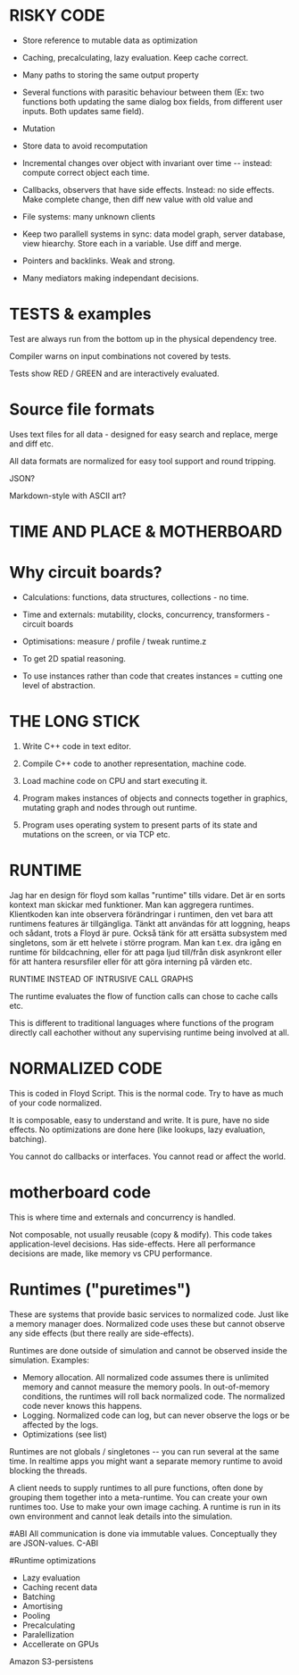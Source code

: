 # RISKY CODE


- Store reference to mutable data as optimization
- Caching, precalculating, lazy evaluation. Keep cache correct.
- Many paths to storing the same output property
- Several functions with parasitic behaviour between them (Ex: two functions both updating the same dialog box fields, from different user inputs. Both updates same field).
- Mutation
- Store data to avoid recomputation
- Incremental changes over object with invariant over time -- instead: compute correct object each time.
- Callbacks, observers that have side effects. Instead: no side effects. Make complete change, then diff new value with old value and 
- File systems: many unknown clients
- Keep two parallell systems in sync: data model graph, server database, view hiearchy. Store each in a variable. Use diff and merge.

- Pointers and backlinks. Weak and strong.

- Many mediators making independant decisions.





# TESTS & examples

Test are always run from the bottom up in the physical dependency tree.

Compiler warns on input combinations not covered by tests.

Tests show RED / GREEN and are interactively evaluated.


# Source file formats
Uses text files for all data - designed for easy search and replace, merge and diff etc.

All data formats are normalized for easy tool support and round tripping.

JSON?

Markdown-style with ASCII art?




# TIME AND PLACE & MOTHERBOARD

# Why circuit boards?

* Calculations: functions, data structures, collections - no time.
* Time and externals: mutability, clocks, concurrency, transformers  - circuit boards
* Optimisations: measure / profile / tweak runtime.z

* To get 2D spatial reasoning.
* To use instances rather than code that creates instances = cutting one level of abstraction.






# THE LONG STICK

1) Write C++ code in text editor.

2) Compile C++ code to another representation, machine code.

3) Load machine code on CPU and start executing it.

4) Program makes instances of objects and connects together in graphics, mutating graph and nodes through out runtime.

5) Program uses operating system to present parts of its state and mutations on the screen, or via TCP etc. 






# RUNTIME

Jag har en design för floyd som kallas "runtime" tills vidare. Det är en sorts kontext man skickar med funktioner. Man kan aggregera runtimes. Klientkoden kan inte observera förändringar i runtimen, den vet bara att runtimens features är tillgängliga. Tänkt att användas för att loggning, heaps och sådant, trots a Floyd är pure. Också tänk för att ersätta subsystem med singletons, som är ett helvete i större program.
Man kan t.ex. dra igång en runtime för bildcachning, eller för att paga ljud till/från disk asynkront eller för att hantera resursfiler eller för att göra interning på värden etc.


RUNTIME INSTEAD OF INTRUSIVE CALL GRAPHS

The runtime evaluates the flow of function calls can chose to cache calls etc.

This is different to traditional languages where functions of the program directly call eachother without any supervising runtime being involved at all.







# NORMALIZED CODE
This is coded in Floyd Script.
This is the normal code. Try to have as much of your code normalized.

It is composable, easy to understand and write.
It is pure, have no side effects. No optimizations are done here (like lookups, lazy evaluation, batching).

You cannot do callbacks or interfaces. You cannot read or affect the world.



# motherboard code
This is where time and externals and concurrency is handled.

Not composable, not usually reusable (copy & modify). This code takes application-level decisions. Has side-effects. Here all performance decisions are made, like memory vs CPU performance.


# Runtimes ("puretimes")
These are systems that provide basic services to normalized code. Just like a memory manager does. Normalized code uses these but cannot observe any side effects (but there really are side-effects).

Runtimes are done outside of simulation and cannot be observed inside the simulation. Examples:
- Memory allocation. All normalized code assumes there is unlimited memory and cannot measure the memory pools. In out-of-memory conditions, the runtimes will roll back normalized code. The normalized code never knows this happens.
- Logging. Normalized code can log, but can never observe the logs or be affected by the logs.
- Optimizations (see list)

Runtimes are not globals / singletones -- you can run several at the same time. In realtime apps you might want a separate memory runtime to avoid blocking the threads.

A client needs to supply runtimes to all pure functions, often done by grouping them together into a meta-runtime.
You can create your own runtimes too. Use to make your own image caching. A runtime is run in its own environment and cannot leak details into the simulation.



#ABI
All communication is done via immutable values. Conceptually they are JSON-values. C-ABI


#Runtime optimizations
- Lazy evaluation
- Caching recent data
- Batching
- Amortising
- Pooling
- Precalculating
- Paralellization
- Accellerate on GPUs


Amazon S3-persistens
